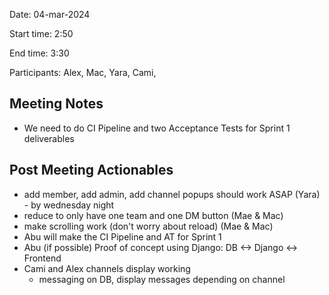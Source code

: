 Date: 04-mar-2024

Start time: 2:50

End time: 3:30

Participants: Alex, Mac, Yara, Cami, 

## Meeting Notes
- We need to do CI Pipeline and two Acceptance Tests for Sprint 1 deliverables

## Post Meeting Actionables
- add member, add admin, add channel popups should work ASAP (Yara) - by wednesday night 
- reduce to only have one team and one DM button (Mae & Mac)
- make scrolling work (don't worry about reload) (Mae & Mac)
- Abu will make the CI Pipeline and AT for Sprint 1
- Abu (if possible) Proof of concept using Django: DB <-> Django <-> Frontend 
- Cami and Alex channels display working
  - messaging on DB, display messages depending on channel
